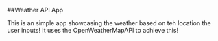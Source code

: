##Weather API App

This is an simple app showcasing the weather based on teh location the user inputs!
It uses the OpenWeatherMapAPI to achieve this!
